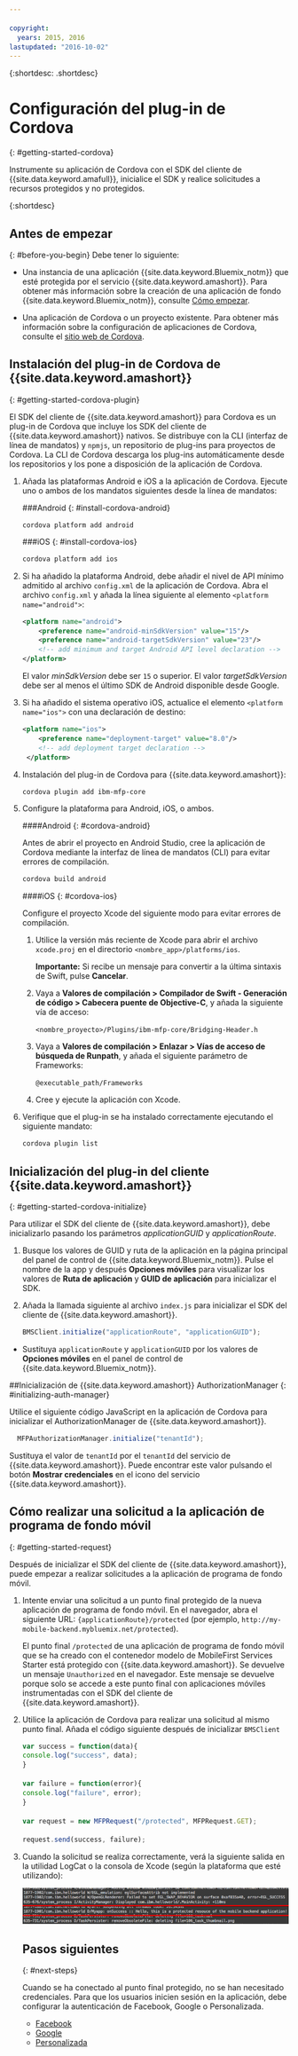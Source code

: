 ```yaml
---

copyright:
  years: 2015, 2016
lastupdated: "2016-10-02"  
---
```

{:shortdesc: .shortdesc} 

# Configuración del plug-in de Cordova
{: #getting-started-cordova}


Instrumente su aplicación de Cordova con el SDK del cliente de {{site.data.keyword.amafull}}, inicialice el SDK y realice solicitudes a recursos protegidos y no protegidos.

{:shortdesc}

## Antes de empezar
{: #before-you-begin}
Debe tener lo siguiente:
* Una instancia de una aplicación {{site.data.keyword.Bluemix_notm}} que esté protegida por el servicio {{site.data.keyword.amashort}}. Para obtener más información sobre la creación de una aplicación de fondo {{site.data.keyword.Bluemix_notm}}, consulte [Cómo empezar](index.html).

* Una aplicación de Cordova o un proyecto existente. Para obtener más información sobre la configuración de aplicaciones de Cordova, consulte el [sitio web de Cordova](https://cordova.apache.org/).

## Instalación del plug-in de Cordova de {{site.data.keyword.amashort}}
{: #getting-started-cordova-plugin}

El SDK del cliente de {{site.data.keyword.amashort}} para Cordova es un plug-in de Cordova que incluye los SDK del cliente de {{site.data.keyword.amashort}} nativos. Se distribuye con la CLI (interfaz de línea de mandatos) y `npmjs`, un repositorio de plug-ins para proyectos de Cordova. La CLI de Cordova descarga los plug-ins automáticamente desde los repositorios y los pone a disposición de la aplicación de Cordova.

1. Añada las plataformas Android e iOS a la aplicación de Cordova. Ejecute uno o ambos de los mandatos siguientes desde la línea de mandatos:
   	
	###Android
	{: #install-cordova-android}

	```
	cordova platform add android
	```
	
	###iOS
	{: #install-cordova-ios}

	```Bash
	cordova platform add ios
	```

2. Si ha añadido la plataforma Android, debe añadir el nivel de API mínimo admitido al archivo `config.xml` de la aplicación de Cordova. Abra el archivo `config.xml` y añada la línea siguiente al elemento `<platform name="android">`:

	```XML
	<platform name="android">  
		<preference name="android-minSdkVersion" value="15"/>
		<preference name="android-targetSdkVersion" value="23"/>
		<!-- add minimum and target Android API level declaration -->
	</platform>
	```
	
	El valor *minSdkVersion* debe ser `15` o superior. El valor *targetSdkVersion* debe ser al menos el último SDK de Android disponible desde Google.

3. Si ha añadido el sistema operativo iOS, actualice el elemento `<platform name="ios">` con una declaración de destino:

	```XML
	<platform name="ios">
		<preference name="deployment-target" value="8.0"/>
		<!-- add deployment target declaration -->
	 </platform>
	```

4. Instalación del plug-in de Cordova para {{site.data.keyword.amashort}}:

 	```Bash
	cordova plugin add ibm-mfp-core
	```

5. Configure la plataforma para Android, iOS, o ambos.

	####Android
	{: #cordova-android}

	Antes de abrir el proyecto en Android Studio, cree la aplicación de Cordova mediante la interfaz de línea de mandatos (CLI) para evitar errores de compilación.
	
	```Bash
	cordova build android
	```
	
	####iOS
	{: #cordova-ios}

	Configure el proyecto Xcode del siguiente modo para evitar errores de compilación.

	1. Utilice la versión más reciente de Xcode para abrir el archivo `xcode.proj` en el directorio `<nombre_app>/platforms/ios`.

		**Importante:** Si recibe un mensaje para convertir a la última sintaxis de Swift, pulse **Cancelar**.

	2. Vaya a **Valores de compilación > Compilador de Swift - Generación de código > Cabecera puente de Objective-C**, y añada la siguiente vía de acceso:

		`<nombre_proyecto>/Plugins/ibm-mfp-core/Bridging-Header.h`

	3. Vaya a **Valores de compilación > Enlazar > Vías de acceso de búsqueda de Runpath**, y añada el siguiente parámetro de Frameworks:

		`@executable_path/Frameworks
			`

	4. Cree y ejecute la aplicación con Xcode.

6. Verifique que el plug-in se ha instalado correctamente ejecutando el siguiente mandato:

	```Bash
	cordova plugin list
	```

## Inicialización del plug-in del cliente {{site.data.keyword.amashort}}
{: #getting-started-cordova-initialize}

Para utilizar el SDK del cliente de {{site.data.keyword.amashort}}, debe inicializarlo pasando los parámetros *applicationGUID* y *applicationRoute*.

1. Busque los valores de GUID y ruta de la aplicación en la página principal del panel de control de {{site.data.keyword.Bluemix_notm}}. Pulse el nombre de la app y después **Opciones móviles** para visualizar los valores de **Ruta de aplicación** y **GUID de aplicación** para inicializar el SDK.

3. Añada la llamada siguiente al archivo `index.js` para inicializar el SDK del cliente de {{site.data.keyword.amashort}}. 

	```JavaScript
	BMSClient.initialize("applicationRoute", "applicationGUID");
	```

  * Sustituya `applicationRoute` y `applicationGUID` por los valores de **Opciones móviles** en el panel de control de {{site.data.keyword.Bluemix_notm}}.

##Inicialización de {{site.data.keyword.amashort}} AuthorizationManager
{: #initializing-auth-manager}

Utilice el siguiente código JavaScript en la aplicación de Cordova para inicializar el AuthorizationManager de {{site.data.keyword.amashort}}.

```JavaScript
  MFPAuthorizationManager.initialize("tenantId");
```

Sustituya el valor de `tenantId` por el `tenantId` del servicio de {{site.data.keyword.amashort}}. Puede encontrar este valor pulsando el botón **Mostrar credenciales** en el icono del servicio {{site.data.keyword.amashort}}.

## Cómo realizar una solicitud a la aplicación de programa de fondo móvil
{: #getting-started-request}

Después de inicializar el SDK del cliente de {{site.data.keyword.amashort}}, puede empezar a realizar solicitudes a la aplicación de programa de fondo móvil.

1. Intente enviar una solicitud a un punto final protegido de la nueva aplicación de programa de fondo móvil. En el navegador, abra el siguiente URL: `{applicationRoute}/protected` (por ejemplo, `http://my-mobile-backend.mybluemix.net/protected`).

	El punto final `/protected` de una aplicación de programa de fondo móvil que se ha creado con el contenedor modelo de MobileFirst Services Starter está protegido con {{site.data.keyword.amashort}}. Se devuelve un mensaje `Unauthorized` en el navegador. Este mensaje se devuelve porque solo se accede a este punto final con aplicaciones móviles instrumentadas con el SDK del cliente de {{site.data.keyword.amashort}}.

2. Utilice la aplicación de Cordova para realizar una solicitud al mismo punto final. Añada el código siguiente después de inicializar `BMSClient`

	```Javascript
	var success = function(data){
	console.log("success", data);
	}

	var failure = function(error){
	console.log("failure", error);
	}

	var request = new MFPRequest("/protected", MFPRequest.GET);

	request.send(success, failure);
	```

3. Cuando la solicitud se realiza correctamente, verá la siguiente salida en la utilidad LogCat o la consola de Xcode (según la plataforma que esté utilizando):

	![imagen](images/getting-started-android-success.png)

	## Pasos siguientes
	{: #next-steps}

	Cuando se ha conectado al punto final protegido, no se han necesitado credenciales. Para que los usuarios inicien sesión en la aplicación, debe configurar la autenticación de Facebook, Google o Personalizada.
	* [Facebook](facebook-auth-cordova.html)
	* [Google](google-auth-cordova.html)
	* [Personalizada](custom-auth-cordova.html)
